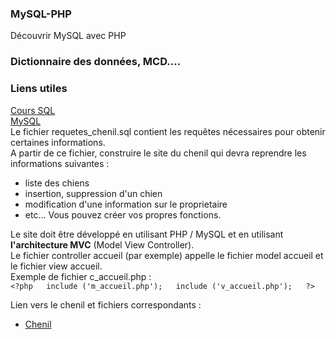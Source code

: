 ### MySQL-PHP
Découvrir MySQL avec PHP  
### Dictionnaire des données, MCD....  
### Liens utiles  
[Cours SQL](http://sql.sh/)  
[MySQL](http://dev.mysql.com/doc/)  
Le fichier requetes_chenil.sql contient les requêtes nécessaires pour obtenir certaines informations.  
A partir de ce fichier, construire le site du chenil qui devra reprendre les informations suivantes :  
  - liste des chiens
  - insertion, suppression d'un chien
  - modification d'une information sur le proprietaire
  - etc... Vous pouvez créer vos propres fonctions.  

Le site doit être développé en utilisant PHP / MySQL et en utilisant **l'architecture MVC** (Model View Controller).  
Le fichier controller accueil (par exemple) appelle le fichier model accueil et le fichier view accueil.  
Exemple de fichier c_accueil.php :  
    `<?php  
    include ('m_accueil.php');  
    include ('v_accueil.php');  
    ?>`  
    
    
Lien vers le chenil et fichiers correspondants :  
* [Chenil](https://github.com/SimplonTroyes/PHP/tree/master/chenil3)
